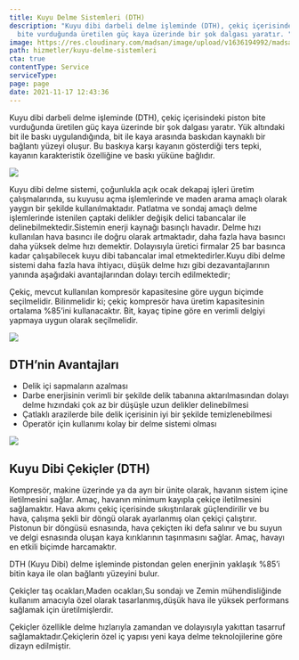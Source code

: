 ```yaml
---
title: Kuyu Delme Sistemleri (DTH)
description: "Kuyu dibi darbeli delme işleminde (DTH), çekiç içerisindeki piston
  bite vurduğunda üretilen güç kaya üzerinde bir şok dalgası yaratır. "
image: https://res.cloudinary.com/madsan/image/upload/v1636194992/madsan-stock/IMG_3206_jpo0tf.jpg
path: hizmetler/kuyu-delme-sistemleri
cta: true
contentType: Service
serviceType: 
page: page
date: 2021-11-17 12:43:36
---
```

Kuyu dibi darbeli delme işleminde (DTH), çekiç içerisindeki piston bite vurduğunda üretilen güç kaya üzerinde bir şok dalgası yaratır. Yük altındaki bit ile baskı uygulandığında, bit ile kaya arasında baskıdan kaynaklı bir bağlantı yüzeyi oluşur. Bu baskıya karşı kayanın gösterdiği ters tepki, kayanın karakteristik özelliğine ve baskı yüküne bağlıdır.

![](https://res.cloudinary.com/madsan/image/upload/v1643724635/madsan-stock/kuyudibidelme1_azztqq.jpg)

Kuyu dibi delme sistemi, çoğunlukla açık ocak dekapaj işleri üretim çalışmalarında, su kuyusu açma işlemlerinde ve maden arama amaçlı olarak yaygın bir şekilde kullanılmaktadır. Patlatma ve sondaj amaçlı delme işlemlerinde istenilen çaptaki delikler değişik delici tabancalar ile delinebilmektedir.Sistemin enerji kaynağı basınçlı havadır. Delme hızı kullanılan hava basıncı ile doğru olarak artmaktadır, daha fazla hava basıncı daha yüksek delme hızı demektir. Dolayısıyla üretici firmalar 25 bar basınca kadar çalışabilecek kuyu dibi tabancalar imal etmektedirler.Kuyu dibi delme sistemi daha fazla hava ihtiyacı, düşük delme hızı gibi dezavantajlarının yanında aşağıdaki avantajlarından dolayı tercih edilmektedir; 

Çekiç, mevcut kullanılan kompresör kapasitesine göre uygun biçimde seçilmelidir. Bilinmelidir ki; çekiç kompresör hava üretim kapasitesinin ortalama %85’ini kullanacaktır. Bit, kayaç tipine göre en verimli delgiyi yapmaya uygun olarak seçilmelidir.

![](https://res.cloudinary.com/madsan/image/upload/v1643724743/madsan-stock/kuyudibidelme2_kbs12b.png)

## DTH’nin Avantajları

- Delik içi sapmaların azalması 
- Darbe enerjisinin verimli bir şekilde delik tabanına aktarılmasından dolayı delme hızındaki çok az bir düşüşle uzun delikler delinebilmesi
- Çatlaklı arazilerde bile delik içerisinin iyi bir şekilde temizlenebilmesi
- Operatör için kullanımı kolay bir delme sistemi olması 



![](https://res.cloudinary.com/madsan/image/upload/v1643724775/madsan-stock/kuyudibidelme3_pxu6t3.jpg)

## Kuyu Dibi Çekiçler (DTH)

Kompresör, makine üzerinde ya da ayrı bir ünite olarak, havanın sistem içine iletilmesini sağlar. Amaç, havanın minimum kayıpla çekiçe iletilmesini sağlamaktır. Hava akımı çekiç içerisinde sıkıştırılarak güçlendirilir ve bu hava, çalışma şekli bir döngü olarak ayarlanmış olan çekiçi çalıştırır. Pistonun bir döngüsü esnasında, hava çekiçten iki defa salınır ve bu suyun ve delgi esnasında oluşan kaya kırıklarının taşınmasını sağlar. Amaç, havayı en etkili biçimde harcamaktır.

DTH (Kuyu Dibi) delme işleminde pistondan gelen enerjinin yaklaşık %85’i bitin kaya ile olan bağlantı yüzeyini bulur.

Çekiçler taş ocakları,Maden ocakları,Su sondajı ve Zemin mühendisliğinde kullanım amacıyla özel olarak tasarlanmış,düşük hava ile yüksek performans sağlamak için üretilmişlerdir.

Çekiçler özellikle delme hızlarıyla zamandan ve dolayısıyla yakıttan tasarruf sağlamaktadır.Çekiçlerin özel iç yapısı yeni kaya delme teknolojilerine göre dizayn edilmiştir.
